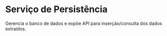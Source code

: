 # Serviço de Persistência
Gerencia o banco de dados e expõe API para inserção/consulta dos dados extraídos.